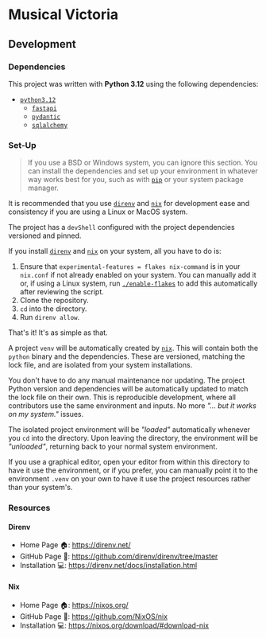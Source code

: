 # Musical Victoria

## Development

### Dependencies

This project was written with **Python 3.12** using the following dependencies:

- [`python3.12`](https://github.com/python/cpython/tree/3.12)
  - [`fastapi`](https://github.com/fastapi/fastapi)
  - [`pydantic`](https://github.com/pydantic/pydantic)
  - [`sqlalchemy`](https://github.com/sqlalchemy/sqlalchemy)

### Set-Up

> If you use a BSD or Windows system, you can ignore this section. You can
> install the dependencies and set up your environment in whatever way works
> best for you, such as with [`pip`](https://github.com/pypa/pip) or your system
> package manager.

It is recommended that you use [`direnv`][direnv] and [`nix`][nix] for
development ease and consistency if you are using a Linux or MacOS system.

The project has a `devShell` configured with the project dependencies versioned
and pinned.

If you install [`direnv`][direnv] and [`nix`][nix] on your system, all you have
to do is:

1. Ensure that `experimental-features = flakes nix-command` is in your
   `nix.conf` if not already enabled on your system. You can manually add it or,
   if using a Linux system, run [`./enable-flakes`](./enable-flakes) to add this
   automatically after reviewing the script.
2. Clone the repository.
3. `cd` into the directory.
4. Run `direnv allow`.

That's it! It's as simple as that.

A project `venv` will be automatically created by [`nix`][nix]. This will
contain both the `python` binary and the dependencies. These are versioned,
matching the lock file, and are isolated from your system installations.

You don't have to do any manual maintenance nor updating. The project Python
version and dependencies will be automatically updated to match the lock file on
their own. This is reproducible development, where all contributors use the same
environment and inputs. No more _"... but it works on my system."_ issues.

The isolated project environment will be _"loaded"_ automatically whenever you
`cd` into the directory. Upon leaving the directory, the environment will be
_"unloaded"_, returning back to your normal system environment.

If you use a graphical editor, open your editor from within this directory to
have it use the environment, or if you prefer, you can manually point it to the
environment `.venv` on your own to have it use the project resources rather than
your system's.

### Resources

#### Direnv

- Home Page 🏠: <https://direnv.net/>
- GitHub Page 🌳: <https://github.com/direnv/direnv/tree/master>
- Installation 💻: <https://direnv.net/docs/installation.html>

#### Nix

- Home Page 🏠: <https://nixos.org/>
- GitHub Page 🌳: <https://github.com/NixOS/nix>
- Installation 💻: <https://nixos.org/download/#download-nix>

<!---->

[direnv]: https://github.com/direnv/direnv/tree/master
[nix]: https://github.com/NixOS/nix
